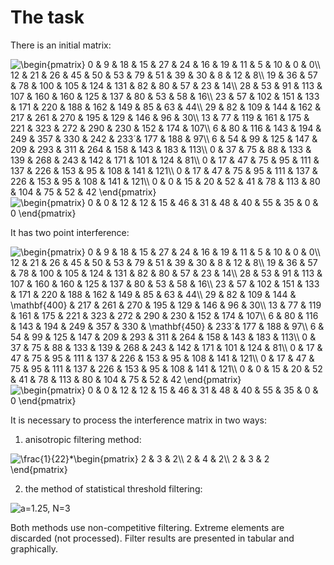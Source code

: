 # The task
  
  There is an initial matrix:

  <img src="https://latex.codecogs.com/gif.latex?\begin{pmatrix}&space;0&space;&&space;9&space;&&space;18&space;&&space;15&space;&&space;27&space;&&space;24&space;&&space;16&space;&&space;19&space;&&space;11&space;&&space;5&space;&&space;10&space;&&space;0&space;&&space;0\\&space;12&space;&&space;21&space;&&space;26&space;&&space;45&space;&&space;50&space;&&space;53&space;&&space;79&space;&&space;51&space;&&space;39&space;&&space;30&space;&&space;8&space;&&space;12&space;&&space;8\\&space;19&space;&&space;36&space;&&space;57&space;&&space;78&space;&&space;100&space;&&space;105&space;&&space;124&space;&&space;131&space;&&space;82&space;&&space;80&space;&&space;57&space;&&space;23&space;&&space;14\\&space;28&space;&&space;53&space;&&space;91&space;&&space;113&space;&&space;107&space;&&space;160&space;&&space;160&space;&&space;125&space;&&space;137&space;&&space;80&space;&&space;53&space;&&space;58&space;&&space;16\\&space;23&space;&&space;57&space;&&space;102&space;&&space;151&space;&&space;133&space;&&space;171&space;&&space;220&space;&&space;188&space;&&space;162&space;&&space;149&space;&&space;85&space;&&space;63&space;&&space;44\\&space;29&space;&&space;82&space;&&space;109&space;&&space;144&space;&&space;162&space;&&space;217&space;&&space;261&space;&&space;270&space;&&space;195&space;&&space;129&space;&&space;146&space;&&space;96&space;&&space;30\\&space;13&space;&&space;77&space;&&space;119&space;&&space;161&space;&&space;175&space;&&space;221&space;&&space;323&space;&&space;272&space;&&space;290&space;&&space;230&space;&&space;152&space;&&space;174&space;&&space;107\\&space;6&space;&&space;80&space;&&space;116&space;&&space;143&space;&&space;194&space;&&space;249&space;&&space;357&space;&&space;330&space;&&space;242&space;&&space;233´&&space;177&space;&&space;188&space;&&space;97\\&space;6&space;&&space;54&space;&&space;99&space;&&space;125&space;&&space;147&space;&&space;209&space;&&space;293&space;&&space;311&space;&&space;264&space;&&space;158&space;&&space;143&space;&&space;183&space;&&space;113\\&space;0&space;&&space;37&space;&&space;75&space;&&space;88&space;&&space;133&space;&&space;139&space;&&space;268&space;&&space;243&space;&&space;142&space;&&space;171&space;&&space;101&space;&&space;124&space;&&space;81\\&space;0&space;&&space;17&space;&&space;47&space;&&space;75&space;&&space;95&space;&&space;111&space;&&space;137&space;&&space;226&space;&&space;153&space;&&space;95&space;&&space;108&space;&&space;141&space;&&space;121\\&space;0&space;&&space;17&space;&&space;47&space;&&space;75&space;&&space;95&space;&&space;111&space;&&space;137&space;&&space;226&space;&&space;153&space;&&space;95&space;&&space;108&space;&&space;141&space;&&space;121\\&space;0&space;&&space;0&space;&&space;15&space;&&space;20&space;&&space;52&space;&&space;41&space;&&space;78&space;&&space;113&space;&&space;80&space;&&space;104&space;&&space;75&space;&&space;52&space;&&space;42&space;\end{pmatrix}" title="\begin{pmatrix} 0 & 9 & 18 & 15 & 27 & 24 & 16 & 19 & 11 & 5 & 10 & 0 & 0\\ 12 & 21 & 26 & 45 & 50 & 53 & 79 & 51 & 39 & 30 & 8 & 12 & 8\\ 19 & 36 & 57 & 78 & 100 & 105 & 124 & 131 & 82 & 80 & 57 & 23 & 14\\ 28 & 53 & 91 & 113 & 107 & 160 & 160 & 125 & 137 & 80 & 53 & 58 & 16\\ 23 & 57 & 102 & 151 & 133 & 171 & 220 & 188 & 162 & 149 & 85 & 63 & 44\\ 29 & 82 & 109 & 144 & 162 & 217 & 261 & 270 & 195 & 129 & 146 & 96 & 30\\ 13 & 77 & 119 & 161 & 175 & 221 & 323 & 272 & 290 & 230 & 152 & 174 & 107\\ 6 & 80 & 116 & 143 & 194 & 249 & 357 & 330 & 242 & 233´& 177 & 188 & 97\\ 6 & 54 & 99 & 125 & 147 & 209 & 293 & 311 & 264 & 158 & 143 & 183 & 113\\ 0 & 37 & 75 & 88 & 133 & 139 & 268 & 243 & 142 & 171 & 101 & 124 & 81\\ 0 & 17 & 47 & 75 & 95 & 111 & 137 & 226 & 153 & 95 & 108 & 141 & 121\\ 0 & 17 & 47 & 75 & 95 & 111 & 137 & 226 & 153 & 95 & 108 & 141 & 121\\ 0 & 0 & 15 & 20 & 52 & 41 & 78 & 113 & 80 & 104 & 75 & 52 & 42 \end{pmatrix}" />

  <img src="https://latex.codecogs.com/gif.latex?\begin{pmatrix}&space;0&space;&&space;0&space;&&space;12&space;&&space;12&space;&&space;15&space;&&space;46&space;&&space;31&space;&&space;48&space;&&space;40&space;&&space;55&space;&&space;35&space;&&space;0&space;&&space;0&space;\end{pmatrix}" title="\begin{pmatrix} 0 & 0 & 12 & 12 & 15 & 46 & 31 & 48 & 40 & 55 & 35 & 0 & 0 \end{pmatrix}" />

  It has two point interference:

  <img src="https://latex.codecogs.com/gif.latex?\begin{pmatrix}&space;0&space;&&space;9&space;&&space;18&space;&&space;15&space;&&space;27&space;&&space;24&space;&&space;16&space;&&space;19&space;&&space;11&space;&&space;5&space;&&space;10&space;&&space;0&space;&&space;0\\&space;12&space;&&space;21&space;&&space;26&space;&&space;45&space;&&space;50&space;&&space;53&space;&&space;79&space;&&space;51&space;&&space;39&space;&&space;30&space;&&space;8&space;&&space;12&space;&&space;8\\&space;19&space;&&space;36&space;&&space;57&space;&&space;78&space;&&space;100&space;&&space;105&space;&&space;124&space;&&space;131&space;&&space;82&space;&&space;80&space;&&space;57&space;&&space;23&space;&&space;14\\&space;28&space;&&space;53&space;&&space;91&space;&&space;113&space;&&space;107&space;&&space;160&space;&&space;160&space;&&space;125&space;&&space;137&space;&&space;80&space;&&space;53&space;&&space;58&space;&&space;16\\&space;23&space;&&space;57&space;&&space;102&space;&&space;151&space;&&space;133&space;&&space;171&space;&&space;220&space;&&space;188&space;&&space;162&space;&&space;149&space;&&space;85&space;&&space;63&space;&&space;44\\&space;29&space;&&space;82&space;&&space;109&space;&&space;144&space;&&space;\mathbf{400}&space;&&space;217&space;&&space;261&space;&&space;270&space;&&space;195&space;&&space;129&space;&&space;146&space;&&space;96&space;&&space;30\\&space;13&space;&&space;77&space;&&space;119&space;&&space;161&space;&&space;175&space;&&space;221&space;&&space;323&space;&&space;272&space;&&space;290&space;&&space;230&space;&&space;152&space;&&space;174&space;&&space;107\\&space;6&space;&&space;80&space;&&space;116&space;&&space;143&space;&&space;194&space;&&space;249&space;&&space;357&space;&&space;330&space;&&space;\mathbf{450}&space;&&space;233´&&space;177&space;&&space;188&space;&&space;97\\&space;6&space;&&space;54&space;&&space;99&space;&&space;125&space;&&space;147&space;&&space;209&space;&&space;293&space;&&space;311&space;&&space;264&space;&&space;158&space;&&space;143&space;&&space;183&space;&&space;113\\&space;0&space;&&space;37&space;&&space;75&space;&&space;88&space;&&space;133&space;&&space;139&space;&&space;268&space;&&space;243&space;&&space;142&space;&&space;171&space;&&space;101&space;&&space;124&space;&&space;81\\&space;0&space;&&space;17&space;&&space;47&space;&&space;75&space;&&space;95&space;&&space;111&space;&&space;137&space;&&space;226&space;&&space;153&space;&&space;95&space;&&space;108&space;&&space;141&space;&&space;121\\&space;0&space;&&space;17&space;&&space;47&space;&&space;75&space;&&space;95&space;&&space;111&space;&&space;137&space;&&space;226&space;&&space;153&space;&&space;95&space;&&space;108&space;&&space;141&space;&&space;121\\&space;0&space;&&space;0&space;&&space;15&space;&&space;20&space;&&space;52&space;&&space;41&space;&&space;78&space;&&space;113&space;&&space;80&space;&&space;104&space;&&space;75&space;&&space;52&space;&&space;42&space;\end{pmatrix}" title="\begin{pmatrix} 0 & 9 & 18 & 15 & 27 & 24 & 16 & 19 & 11 & 5 & 10 & 0 & 0\\ 12 & 21 & 26 & 45 & 50 & 53 & 79 & 51 & 39 & 30 & 8 & 12 & 8\\ 19 & 36 & 57 & 78 & 100 & 105 & 124 & 131 & 82 & 80 & 57 & 23 & 14\\ 28 & 53 & 91 & 113 & 107 & 160 & 160 & 125 & 137 & 80 & 53 & 58 & 16\\ 23 & 57 & 102 & 151 & 133 & 171 & 220 & 188 & 162 & 149 & 85 & 63 & 44\\ 29 & 82 & 109 & 144 & \mathbf{400} & 217 & 261 & 270 & 195 & 129 & 146 & 96 & 30\\ 13 & 77 & 119 & 161 & 175 & 221 & 323 & 272 & 290 & 230 & 152 & 174 & 107\\ 6 & 80 & 116 & 143 & 194 & 249 & 357 & 330 & \mathbf{450} & 233´& 177 & 188 & 97\\ 6 & 54 & 99 & 125 & 147 & 209 & 293 & 311 & 264 & 158 & 143 & 183 & 113\\ 0 & 37 & 75 & 88 & 133 & 139 & 268 & 243 & 142 & 171 & 101 & 124 & 81\\ 0 & 17 & 47 & 75 & 95 & 111 & 137 & 226 & 153 & 95 & 108 & 141 & 121\\ 0 & 17 & 47 & 75 & 95 & 111 & 137 & 226 & 153 & 95 & 108 & 141 & 121\\ 0 & 0 & 15 & 20 & 52 & 41 & 78 & 113 & 80 & 104 & 75 & 52 & 42 \end{pmatrix}" />

  <img src="https://latex.codecogs.com/gif.latex?\begin{pmatrix}&space;0&space;&&space;0&space;&&space;12&space;&&space;12&space;&&space;15&space;&&space;46&space;&&space;31&space;&&space;48&space;&&space;40&space;&&space;55&space;&&space;35&space;&&space;0&space;&&space;0&space;\end{pmatrix}" title="\begin{pmatrix} 0 & 0 & 12 & 12 & 15 & 46 & 31 & 48 & 40 & 55 & 35 & 0 & 0 \end{pmatrix}" />

  It is necessary to process the interference matrix in two ways:
  
  1) anisotropic filtering method:

  <img src="https://latex.codecogs.com/gif.latex?\frac{1}{22}*\begin{pmatrix}&space;2&space;&&space;3&space;&&space;2\\&space;2&space;&&space;4&space;&&space;2\\&space;2&space;&&space;3&space;&&space;2&space;\end{pmatrix}" title="\frac{1}{22}*\begin{pmatrix} 2 & 3 & 2\\ 2 & 4 & 2\\ 2 & 3 & 2 \end{pmatrix}" />

  2) the method of statistical threshold filtering:

  <img src="https://latex.codecogs.com/gif.latex?a=1.25,&space;N=3" title="a=1.25, N=3" />

  Both methods use non-competitive filtering. Extreme elements are discarded (not processed). Filter results are presented in tabular and graphically.
